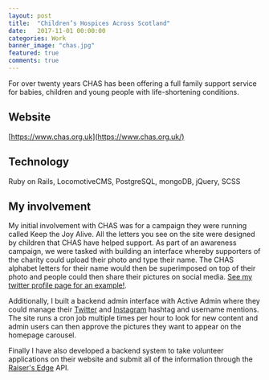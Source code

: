 ```yaml
---
layout: post
title:  "Children’s Hospices Across Scotland"
date:   2017-11-01 00:00:00
categories: Work
banner_image: "chas.jpg"
featured: true
comments: true
---
```


For over twenty years CHAS has been offering a full family support service for babies, children and young people with life-shortening conditions.

<!--more-->

## Website

[https://www.chas.org.uk](https://www.chas.org.uk/)

## Technology

Ruby on Rails, LocomotiveCMS, PostgreSQL, mongoDB, jQuery, SCSS

## My involvement

My initial involvement with CHAS was for a campaign they were running called Keep the Joy Alive. All the letters you see on the site were designed by children that CHAS have helped support. As part of an awareness campaign, we were tasked with building an interface whereby supporters of the charity could upload their photo and type their name. The CHAS alphabet letters for their name would then be superimposed on top of their photo and people could then share their pictures on social media. [See my twitter profile page for an example!](https://twitter.com/jeff_r_knox).

Additionally, I built a backend admin interface with Active Admin where they could manage their [Twitter](https://twitter.com/) and [Instagram](https://www.instagram.com) hashtag and username mentions. The site runs a cron job multiple times per hour to look for new content and admin users can then approve the pictures they want to appear on the homepage carousel.

Finally I have also developed a backend system to take volunteer applications on their website and submit all of the information through the [Raiser's Edge](https://fundraising.blackbaud.co.uk/solutions/nxt/) API.
